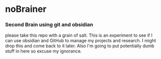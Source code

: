 # noBrainer
### Second Brain using git and obsidian

please take this repo with a grain of salt. This is an experiment to see if I can use obsidian and GitHub to manage my projects and research. I might drop this and come back to it later. Also I'm going to put potentially dumb stuff in here so excuse my ignorance.

